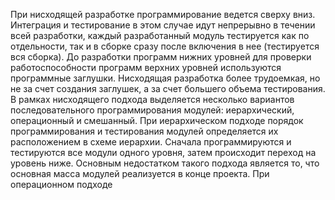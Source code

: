 При нисходящей разработке программирование ведется сверху вниз. Интеграция и тестирование в этом случае идут непрерывно в течении всей разработки, каждый разработанный модуль тестируется как по отдельности, так и в сборке сразу после включения в нее (тестируется вся сборка). До разработки программ нижних уровней для проверки работоспособности программ верхних уровней используются программные заглушки. Нисходящая разработка более трудоемкая, но не за счет создания заглушек, а за счет большего объема тестирования.
В рамках нисходящего подхода выделяется несколько вариантов последовательного программирования модулей: иерархический, операционный и смешанный.
При иерархическом подходе порядок программирования и тестирования модулей определяется их расположением в схеме иерархии. Сначала программируются и тестируются все модули одного уровня, затем происходит переход на уровень ниже. Основным недостатком такого подхода является то, что основная масса модулей реализуется в конце проекта.
При операционном подходе 